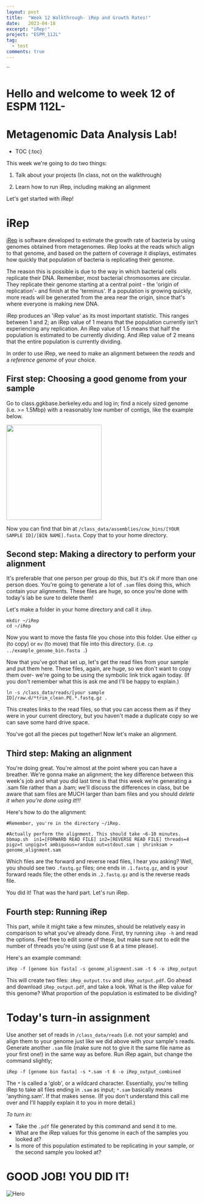 ```yaml
---
layout: post
title:  "Week 12 Walkthrough- iRep and Growth Rates!"
date:   2023-04-18
excerpt: "iRep!"
project: "ESPM_112L"
tag:
  - test
comments: true
---
```



``
<h1>Hello and welcome to week 12 of ESPM 112L-</h1>

<h1>Metagenomic Data Analysis Lab!</h1>

* TOC
{:toc}

This week we're going to do two things:

1. Talk about your projects (In class, not on the walkthrough)

2. Learn how to run iRep, including making an alignment

Let's get started with iRep!

# iRep

[iRep](https://www.ncbi.nlm.nih.gov/pmc/articles/PMC5538567/) is software developed to estimate the growth rate of bacteria by using genomes obtained from metagenomes. iRep looks at the reads which align to that genome, and based on the pattern of coverage it displays, estimates how quickly that population of bacteria is replicating their genome.

The reason this is possible is due to the way in which bacterial cells replicate their DNA. Remember, most bacterial chromosomes are circular. They replicate their genome starting at a central point - the 'origin of replication'- and finish at the 'terminus'. If a population is growing quickly, more reads will be generated from the area near the origin, since that's where everyone is making new DNA.

iRep produces an 'iRep value' as its most important statistic. This ranges between 1 and 2; an iRep value of 1 means that the population currently isn't experiencing any replication. An iRep value of 1.5 means that half the population is estimated to be currently dividing. And iRep value of 2 means that the entire population is currently dividing.

In order to use iRep, we need to make an alignment between the *reads* and a *reference genome* of your choice.

## First step: Choosing a good genome from your sample

Go to class.ggkbase.berkeley.edu and log in; find a nicely sized genome (i.e. >= 1.5Mbp) with a reasonably low number of contigs, like the example below. 

<img src="/assets/img/example_genome.png" width=250>

Now you can find that bin at `/class_data/assemblies/cow_bins/[YOUR SAMPLE ID]/[BIN NAME].fasta`. Copy that to your home directory.

## Second step: Making a directory to perform your alignment

It's preferable that one person per group do this, but it's ok if more than one person does. You're going to generate a lot of `.sam` files doing this, which contain your alignments. These files are huge, so once you're done with today's lab be sure to delete them!

Let's make a folder in your home directory and call it `iRep`.

```
mkdir ~/iRep
cd ~/iRep
```

Now you want to move the fasta file you chose into this folder. Use either `cp` (to copy) or `mv` (to move) that file into this directory. (i.e. `cp ../example_genome_bin.fasta .`)

Now that you've got that set up, let's get the read files from your sample and put them here. These files, again, are huge, so we don't want to copy them over- we're going to be using the symbolic link trick again today. (If you don't remember what this is ask me and I'll be happy to explain.)

```
ln -s /class_data/reads/[your sample ID]/raw.d/*trim_clean.PE.*.fastq.gz .
```

This creates links to the read files, so that you can access them as if they were in your current directory, but you haven't made a duplicate copy so we can save some hard drive space.

You've got all the pieces put together! Now let's make an alignment.

## Third step: Making an alignment

You're doing great. You're almost at the point where you can have a breather. We're gonna make an alignment; the key difference between this week's job and what you did last time is that this week we're generating a .sam file rather than a .bam; we'll discuss the differences in class, but be aware that sam files are MUCH larger than bam files and you should *delete it when you're done using it!!!*


Here's how to do the alignment:

```
#Remember, you're in the directory ~/iRep.

#Actually perform the alignment. This should take ~6-10 minutes.
bbmap.sh  in1=[FORWARD READ FILE] in2=[REVERSE READ FILE] threads=4 pigz=t unpigz=t ambiguous=random out=stdout.sam | shrinksam > genome_alignment.sam
```

Which files are the forward and reverse read files, I hear you asking? Well, you should see two `.fastq.gz` files; one ends in `.1.fastq.gz`, and is your forward reads file; the other ends in `.2.fastq.gz` and is the reverse reads file.

You did it! That was the hard part. Let's run iRep.

## Fourth step: Running iRep

This part, while it might take a few minutes, should be relatively easy in comparison to what you've already done. First, try running `iRep -h` and read the options. Feel free to edit some of these, but make sure not to edit the number of threads you're using (just use 6 at a time please).

Here's an example command:

```
iRep -f [genome bin fasta] -s genome_alignment.sam -t 6 -o iRep_output
```

This will create two files: `iRep_output.tsv` and `iRep_output.pdf`. Go ahead and download `iRep_output.pdf`, and take a look. What is the iRep value for this genome? What proportion of the population is estimated to be dividing?

# Today's turn-in assignment

Use another set of reads in `/class_data/reads` (i.e. not your sample) and align them to your genome just like we did above with your sample's reads.
Generate another `.sam` file (make sure not to give it the same file name as your first one!) in the same way as before.
Run iRep again, but change the command slightly;
```
iRep -f [genome bin fasta] -s *.sam -t 6 -o iRep_output_combined
```

The `*` is called a 'glob', or a wildcard character. Essentially, you're telling iRep to take all files ending in `.sam` as input; `*.sam` basically means 'anything.sam'. If that makes sense. (If you don't understand this call me over and I'll happily explain it to you in more detail.)

*To turn in:*

- Take the `.pdf` file generated by this command and send it to me.
- What are the iRep values for this genome in each of the samples you looked at?
- Is more of this population estimated to be replicating in your sample, or the second sample you looked at?

# GOOD JOB! YOU DID IT!

![Hero](https://i.pinimg.com/originals/3e/87/27/3e872724c621741c4a4e5162d2f267fc.jpg)
